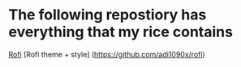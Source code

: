  
<h1>The following repostiory has everything that my rice contains</h1>



[Rofi](https://github.com/davatorium/rofi)
[Rofi theme + style] (https://github.com/adi1090x/rofi)
